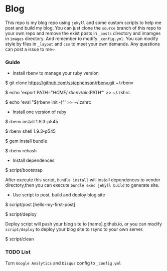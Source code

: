 Blog
===

This repo is my blog repo using `jekyll` and some custom scripts to help
me post and build my blog. You can just clone the `source` branch of this repo to
your own repo and remove the exist posts in `_posts` directory
and imamges in `images` directory. And remember to modify `_config.yml`.
You can modify style by files in `_layout` and `css` to meet your own demands.
Any questions can post a issue to me~

### Guide

* Install rbenv to manage your ruby version

$ git clone https://github.com/sstephenson/rbenv.git ~/.rbenv

$ echo 'export PATH="$HOME/.rbenv/bin:$PATH"' >> ~/.zshrc

$ echo 'eval "$(rbenv init -)"' >> ~/.zshrc

* Install one version of ruby

$ rbenv install 1.9.3-p545

$ rbenv shell 1.9.3-p545

$ gem install bundle 

$ rbenv rehash

* Install dependences

$ script/bootstrap

After execute this script, `bundle install` will install dependences to vendor
directory,then you can execute `bundle exec jekyll build` to generate site.

* Use script to post, build and deploy blog site

$ script/post [hello-my-first-post]

$ script/deploy

Deploy script will push your blog site to [name].github.io, or you can modify
`script/deploy` to deploy your blog site to rsync to your own server.

$ script/clean

### TODO List

Turn `Google Analytics` and `Disqus` config to `_config.yml`
